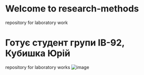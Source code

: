 # Welcome to research-methods
repository for laboratory work

Готує студент групи ІВ-92, Кубишка Юрій
=======
repository for laboratory works
![image](https://user-images.githubusercontent.com/58435432/111120129-aa4f7780-8573-11eb-9e72-9540cdade033.png)


